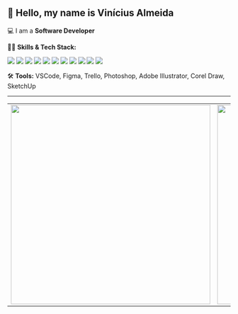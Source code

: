 ## 👋 Hello, my name is Vinícius Almeida

💻 I am a **Software Developer**  

🦸‍♂️ **Skills & Tech Stack:**  
<p>
  <img src="https://img.shields.io/badge/Next.js-000000?style=for-the-badge&logo=nextdotjs&logoColor=white"/>
  <img src="https://img.shields.io/badge/TypeScript-3178C6?style=for-the-badge&logo=typescript&logoColor=white"/>
  <img src="https://img.shields.io/badge/JavaScript-F7DF1E?style=for-the-badge&logo=javascript&logoColor=black"/>
  <img src="https://img.shields.io/badge/PostgreSQL-4169E1?style=for-the-badge&logo=postgresql&logoColor=white"/>
  <img src="https://img.shields.io/badge/Docker-2496ED?style=for-the-badge&logo=docker&logoColor=white"/>
  <img src="https://img.shields.io/badge/Git-F05032?style=for-the-badge&logo=git&logoColor=white"/>
  <img src="https://img.shields.io/badge/HTML5-E34F26?style=for-the-badge&logo=html5&logoColor=white"/>
  <img src="https://img.shields.io/badge/CSS3-1572B6?style=for-the-badge&logo=css3&logoColor=white"/>
  <img src="https://img.shields.io/badge/TailwindCSS-38B2AC?style=for-the-badge&logo=tailwind-css&logoColor=white"/>
  <img src="https://img.shields.io/badge/SCSS-CC6699?style=for-the-badge&logo=sass&logoColor=white"/>
  <img src="https://img.shields.io/badge/Styled--Components-DB7093?style=for-the-badge&logo=styled-components&logoColor=white"/>
  
</p>

🛠️ **Tools:** VSCode, Figma, Trello, Photoshop, Adobe Illustrator, Corel Draw, SketchUp  

---

<table>
  <tr>
    <td>
      <img src="https://github-readme-stats.vercel.app/api?username=Viniciusgalmeida&show_icons=true&title_color=192021&text_color=192021&icon_color=024025&bg_color=ffffff&hide_border=true&cache_seconds=2300&hide_title=false" width="450"/>
    </td>
    <td>
      <img src="https://github-readme-stats.vercel.app/api/top-langs/?username=Viniciusgalmeida&layout=compact&title_color=192021&text_color=192021&bg_color=ffffff&hide_border=true" width="450"/>
    </td>
  </tr>
</table>

